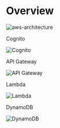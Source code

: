 # Overview

![aws-architecture](/img/aws/structure.drawio.svg)

Cognito

![Cognito](/img/aws/resources/Arch_Amazon-Cognito_48.svg)

API Gateway

![API Gateway](/img/aws/resources/Arch_Amazon-API-Gateway_48.svg)

Lambda

![Lambda](/img/aws/resources/Arch_AWS-Lambda_48.svg)

DynamoDB

![DynamoDB](/img/aws/resources/Arch_Amazon-DynamoDB_48.svg)
